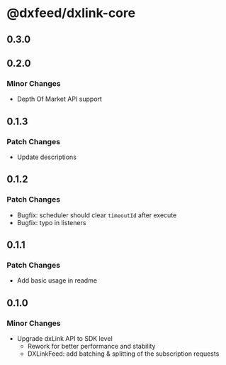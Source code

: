 # @dxfeed/dxlink-core

## 0.3.0

## 0.2.0

### Minor Changes

- Depth Of Market API support

## 0.1.3

### Patch Changes

- Update descriptions

## 0.1.2

### Patch Changes

- Bugfix: scheduler should clear `timeoutId` after execute
- Bugfix: typo in listeners

## 0.1.1

### Patch Changes

- Add basic usage in readme

## 0.1.0

### Minor Changes

- Upgrade dxLink API to SDK level
  - Rework for better performance and stability
  - DXLinkFeed: add batching & splitting of the subscription requests
